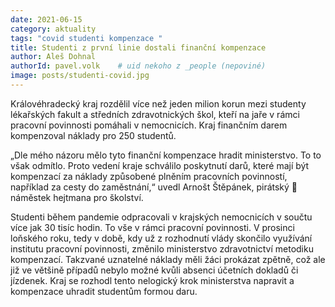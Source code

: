 ```yaml
---
date: 2021-06-15
category: aktuality
tags: "covid studenti kompenzace "
title: Studenti z první linie dostali finanční kompenzace
author: Aleš Dohnal
authorId: pavel.volk    # uid nekoho z _people (nepoviné)
image: posts/studenti-covid.jpg
---
```


Královéhradecký kraj rozdělil více než jeden milion korun mezi studenty lékařských fakult a středních zdravotnických škol, kteří na jaře v rámci pracovní povinnosti pomáhali v nemocnicích. Kraj finančním darem kompenzoval náklady pro 250 studentů.

„Dle mého názoru mělo tyto finanční kompenzace hradit ministerstvo. To to však odmítlo. Proto vedení kraje schválilo poskytnutí darů, které mají být kompenzací za náklady způsobené plněním pracovních povinností, například za cesty do zaměstnání,“ uvedl Arnošt Štěpánek, pirátský  🏴   náměstek hejtmana pro školství.

Studenti během pandemie odpracovali v krajských nemocnicích v součtu více jak 30 tisíc hodin. To vše v rámci pracovní povinnosti. V prosinci loňského roku, tedy v době, kdy už z rozhodnutí vlády skončilo využívání institutu pracovní povinnosti, změnilo ministerstvo zdravotnictví metodiku kompenzací. Takzvané uznatelné náklady měli žáci prokázat zpětně, což ale již ve většině případů nebylo možné kvůli absenci účetních dokladů či jízdenek. Kraj se rozhodl tento nelogický krok ministerstva napravit a kompenzace uhradit studentům formou daru.
 
